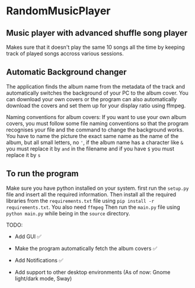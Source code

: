 # RandomMusicPlayer

## Music player with advanced shuffle song player

Makes sure that it doesn't play the same 10 songs all the time
by keeping track of played songs accross various sessions.

## Automatic Background changer

The application finds the album name from the metadata of the track and automatically
switches the background of your PC to the album cover. You can download your
own covers or the program can also automatically download the covers and set
them up for your display ratio using ffmpeg.

Naming conventions for album covers:
If you want to use your own album covers, you must follow some file naming
conventions so that the program recognises your file and the command to change
the background works. You have to name the picture the exact same name as the
name of the album, but all small letters, no `'`, if the album name has a character
like `&` you must replace it by `and` in the filename and if you have `$` you
must replace it by `s`

## To run the program

Make sure you have python installed on your system.
first run the `setup.py` file and insert all the required information.
Then install all the required libraries from the `requirements.txt` file
using `pip install -r requirements.txt`.
You also need `ffmpeg`
Then run the `main.py` file using `python main.py` while being in the `source`
directory.

TODO:

- Add GUI ✅

- Make the program automatically fetch the album covers ✅

- Add Notifications ✅

- Add support to other desktop environments
  (As of now: Gnome light/dark mode, Sway)
